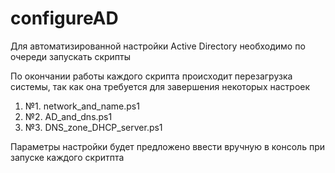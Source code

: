 # configureAD
Для автоматизированной настройки Active Directory необходимо по очереди запускать скрипты 

По окончании работы каждого скрипта происходит перезагрузка системы, так как она требуется для завершения некоторых настроек
1) №1. network_and_name.ps1
2) №2. AD_and_dns.ps1
3) №3. DNS_zone_DHCP_server.ps1

Параметры настройки будет предложено ввести вручную в консоль при запуске каждого скритпта
